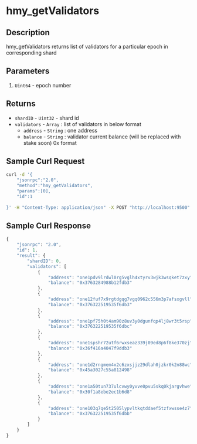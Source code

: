 # hmy\_getValidators

## Description

hmy\_getValidators returns list of validators for a particular epoch in corresponding shard

## Parameters

1. `Uint64` - epoch number

## Returns

* `shardID` - `Uint32` - shard id
* `validators` - `Array` : list of validators in below format
  * `address` - `String` : one address
  * `balance` - `String` : validator current balance \(will be replaced with stake soon\) 0x format

## Sample Curl Request

```bash
curl -d '{
	"jsonrpc":"2.0",
	"method":"hmy_getValidators",
	"params":[0],
	"id":1
	
}' -H "Content-Type: application/json" -X POST "http://localhost:9500"
```

## **Sample Curl Response**

```javascript
{
    "jsonrpc": "2.0",
    "id": 1,
    "result": {
        "shardID": 0,
        "validators": [
            {
                "address": "one1pdv9lrdwl0rg5vglh4xtyrv3wjk3wsqket7zxy",
                "balance": "0x3763284988b12fdb3"
            },
            {
                "address": "one12fuf7x9rgtdgqg7vgq0962c556m3p7afsxgvll",
                "balance": "0x376322519535f6db3"
            },
            {
                "address": "one1pf75h0t4am90z8uv3y0dgunfqp4lj8wr3t5rsp",
                "balance": "0x376322519535f6dbc"
            },
            {
                "address": "one1spshr72utf6rwxseaz339j09ed8p6f8ke370zj",
                "balance": "0x36f416a4047f9ddb3"
            },
            {
                "address": "one1d2rngmem4x2c6zxsjjz29dlah0jzkr0k2n88wc",
                "balance": "0x45a3027c55a812498"
            },
            {
                "address": "one1a50tun737ulcvwy0yvve0pvu5skq0kjargvhwe",
                "balance": "0x30f1a8ebe2ec1b6d8"
            },
            {
                "address": "one103q7qe5t2505lypvltkqtddaef5tzfxwsse4z7",
                "balance": "0x376322519535f6dbb"
            }
        ]
    }
}
```

